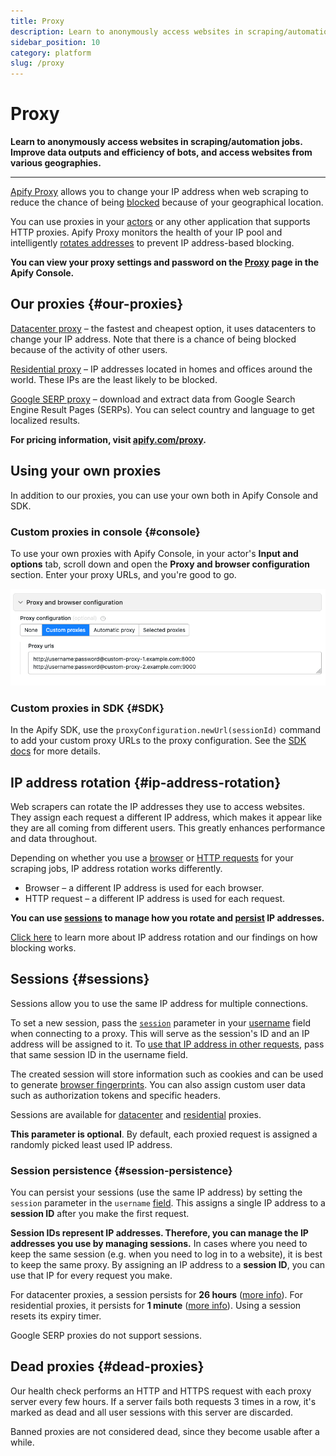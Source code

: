 ```yaml
---
title: Proxy
description: Learn to anonymously access websites in scraping/automation jobs. Improve data outputs and efficiency of bots, and access websites from various geographies.
sidebar_position: 10
category: platform
slug: /proxy
---
```


# [](./proxy) Proxy

**Learn to anonymously access websites in scraping/automation jobs. Improve data outputs and efficiency of bots, and access websites from various geographies.**

---

[Apify Proxy](https://apify.com/proxy) allows you to change your IP address when web scraping to reduce the chance of being [blocked](/academy/anti-scraping/techniques) because of your geographical location.

You can use proxies in your [actors](../actors/index.md) or any other application that supports HTTP proxies. Apify Proxy monitors the health of your IP pool and intelligently [rotates addresses](#ip-address-rotation) to prevent IP address-based blocking.

**You can view your proxy settings and password on the [Proxy](https://console.apify.com/proxy) page in the Apify Console.**

## Our proxies {#our-proxies}

[Datacenter proxy](./datacenter_proxy.md) – the fastest and cheapest option, it uses datacenters to change your IP address. Note that there is a chance of being blocked because of the activity of other users.

[Residential proxy](./residential_proxy.md) – IP addresses located in homes and offices around the world. These IPs are the least likely to be blocked.

[Google SERP proxy](./google_serp_proxy.md) – download and extract data from Google Search Engine Result Pages (SERPs). You can select country and language to get localized results.

**For pricing information, visit [apify.com/proxy](https://apify.com/proxy).**

## Using your own proxies

In addition to our proxies, you can use your own both in Apify Console and SDK.

### Custom proxies in console {#console}

To use your own proxies with Apify Console, in your actor's **Input and options** tab, scroll down and open the **Proxy and browser configuration** section. Enter your proxy URLs, and you're good to go.

![Using custom proxy in Apify Console](../images/proxy-custom.png)

### Custom proxies in SDK {#SDK}

In the Apify SDK, use the `proxyConfiguration.newUrl(sessionId)` command to add your custom proxy URLs to the proxy configuration. See the [SDK docs](/sdk/js/api/apify/class/ProxyConfiguration#newUrl) for more details.

## IP address rotation {#ip-address-rotation}

Web scrapers can rotate the IP addresses they use to access websites. They assign each request a different IP address, which makes it appear like they are all coming from different users. This greatly enhances performance and data throughout.

Depending on whether you use a [browser](https://apify.com/apify/web-scraper) or [HTTP requests](https://apify.com/apify/cheerio-scraper) for your scraping jobs, IP address rotation works differently.

* Browser – a different IP address is used for each browser.
* HTTP request – a different IP address is used for each request.

**You can use [sessions](#sessions) to manage how you rotate and [persist](#session-persistence) IP addresses.**

[Click here](/academy/anti-scraping/techniques) to learn more about IP address rotation and our findings on how blocking works.

## Sessions {#sessions}

Sessions allow you to use the same IP address for multiple connections.

To set a new session, pass the [`session`](./usage.md) parameter in your [username](./usage.md#username-parameters) field when connecting to a proxy. This will serve as the session's ID and an IP address will be assigned to it. To [use that IP address in other requests](./datacenter_proxy.md#multiple-requests-with-the-same-ip-address), pass that same session ID in the username field.

The created session will store information such as cookies and can be used to generate [browser fingerprints](https://pixelprivacy.com/resources/browser-fingerprinting/). You can also assign custom user data such as authorization tokens and specific headers.

Sessions are available for [datacenter](./datacenter_proxy.md) and [residential](./residential_proxy.md#session-persistence) proxies.

**This parameter is optional**. By default, each proxied request is assigned a randomly picked least used IP address.

### Session persistence {#session-persistence}

You can persist your sessions (use the same IP address) by setting the `session` parameter in the `username` [field](./usage.md). This assigns a single IP address to a **session ID** after you make the first request.

**Session IDs represent IP addresses. Therefore, you can manage the IP addresses you use by managing sessions.** In cases where you need to keep the same session (e.g. when you need to log in to a website), it is best to keep the same proxy. By assigning an IP address to a **session ID**, you can use that IP for every request you make.

For datacenter proxies, a session persists for **26 hours** ([more info](./datacenter_proxy.md)). For residential proxies, it persists for **1 minute** ([more info](./residential_proxy.md#session-persistence)). Using a session resets its expiry timer.

Google SERP proxies do not support sessions.

## Dead proxies {#dead-proxies}

Our health check performs an HTTP and HTTPS request with each proxy server every few hours. If a server fails both requests 3 times in a row, it's marked as dead and all user sessions with this server are discarded.

Banned proxies are not considered dead, since they become usable after a while.
